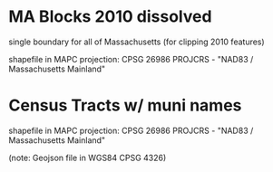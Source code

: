 # MA Blocks 2010 dissolved

single boundary for all of Massachusetts (for clipping 2010 features)

shapefile in MAPC projection: CPSG 26986
PROJCRS - "NAD83 / Massachusetts Mainland"


# Census Tracts w/ muni names

shapefile in MAPC projection: CPSG 26986
PROJCRS - "NAD83 / Massachusetts Mainland"

(note: Geojson file in WGS84 CPSG 4326)